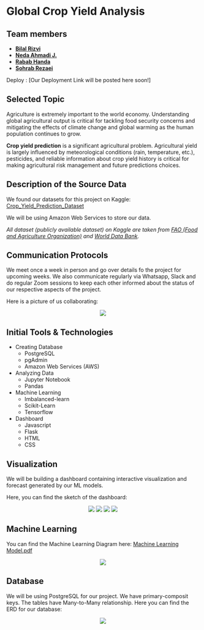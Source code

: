 # Global Crop Yield Analysis
## Team members
- **[Bilal Rizvi](https://github.com/brizvi4)**
- **[Neda Ahmadi J.](https://github.com/NedaAJ)**
- **[Rabab Handa](https://github.com/RababHanda)**
- **[Sohrab Rezaei](https://github.com/SohrabRezaei)**

Deploy : [Our Deployment Link will be posted here soon!]

## Selected Topic
Agriculture is extremely important to the world economy. Understanding global agricultural output is critical for tackling food security concerns and mitigating the effects of climate change and global warming as the human population continues to grow.

**Crop yield prediction** is a significant agricultural problem. Agricultural yield is largely influenced by meteorological conditions (rain, temperature, etc.), pesticides, and reliable information about crop yield history is critical for making agricultural risk management and future predictions choices.

## Description of the Source Data
We found our datasets for this project on Kaggle: [Crop_Yield_Prediction_Dataset](https://www.kaggle.com/datasets/patelris/crop-yield-prediction-dataset?select=yield.csv)

We will be using Amazon Web Services to store our data.

*All dataset (publicly available dataset) on Kaggle are taken from [FAO (Food and Agriculture Organization)](http://www.fao.org/home/en/) and [World Data Bank](https://data.worldbank.org/).*

## Communication Protocols
We meet once a week in person and go over details fo the project for upcoming weeks. We also communicate regularly via Whatsapp, Slack and do regular Zoom sessions to keep each other informed about the status of our respective aspects of the project. 

Here is a picture of us collaborating:
<p align="center">
  <img src="https://github.com/SohrabRezaei/Global-Crop-Yield-Analysis/blob/main/Resources/Visuals/Da_Dream_Team.jpg">
</p>

## Initial Tools & Technologies
- Creating Database
    - PostgreSQL
    - pgAdmin
    - Amazon Web Services (AWS)
- Analyzing Data
    - Jupyter Notebook
    - Pandas
- Machine Learning
    - Imbalanced-learn
    - Scikit-Learn
    - Tensorflow
- Dashboard
    - Javascript
    - Flask
    - HTML
    - CSS

## Visualization
We will be building a dashboard containing interactive visualization and forecast generated by our ML models. 

Here, you can find the sketch of the dashboard:

<p align="center">
  <img src="https://github.com/SohrabRezaei/Global-Crop-Yield-Analysis/blob/main/Resources/Visuals/dashboard.png">
  <img src="https://github.com/SohrabRezaei/Global-Crop-Yield-Analysis/blob/main/Resources/Visuals/forecasting.png">
  <img src="https://github.com/SohrabRezaei/Global-Crop-Yield-Analysis/blob/main/Resources/Visuals/weather_analysis.png">
  <img src="https://github.com/SohrabRezaei/Global-Crop-Yield-Analysis/blob/main/Resources/Visuals/country_analysis.png">
</p>

## Machine Learning
You can find the Machine Learning Diagram here: [Machine Learning Model.pdf](https://github.com/SohrabRezaei/Global-Crop-Yield-Analysis/blob/main/Machine%20Learning%20Model.pdf)

<p align="center">
  <img src="https://github.com/SohrabRezaei/Global-Crop-Yield-Analysis/blob/main/Resources/Visuals/Machine-Learning-Model.png">
</p>

## Database
We will be using PostgreSQL for our project. We have primary-composit keys. The tables have Many-to-Many relationship. Here you can find the ERD for our database:
<p align="center">
  <img src="https://github.com/SohrabRezaei/Global-Crop-Yield-Analysis/blob/main/Resources/Visuals/ERD.png">
</p>




